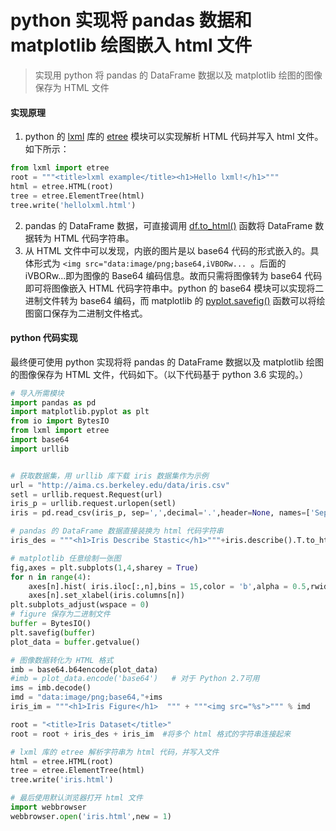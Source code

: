 # python 实现将 pandas 数据和 matplotlib 绘图嵌入 html 文件

> 实现用 python 将 pandas 的 DataFrame 数据以及 matplotlib 绘图的图像保存为 HTML 文件

#### 实现原理

1. python 的 [lxml](http://lxml.de/index.html) 库的 [etree](http://lxml.de/tutorial.html) 模块可以实现解析 HTML 代码并写入 html 文件。如下所示：

```python
from lxml import etree
root = """<title>lxml example</title><h1>Hello lxml!</h1>"""
html = etree.HTML(root)
tree = etree.ElementTree(html)
tree.write('hellolxml.html')
```

2. pandas 的 DataFrame 数据，可直接调用 [df.to_html()](http://pandas.pydata.org/pandas-docs/stable/io.html#io-html) 函数将 DataFrame 数据转为 HTML 代码字符串。
3. 从 HTML 文件中可以发现，内嵌的图片是以 base64 代码的形式嵌入的。具体形式为 `<img src="data:image/png;base64,iVBORw... `。后面的 iVBORw...即为图像的 Base64 编码信息。故而只需将图像转为 base64 代码即可将图像嵌入 HTML 代码字符串中。python 的 base64 模块可以实现将二进制文件转为 base64 编码，而 matplotlib 的 [pyplot.savefig()](https://matplotlib.org/api/_as_gen/matplotlib.pyplot.savefig.html#matplotlib.pyplot.savefig) 函数可以将绘图窗口保存为二进制文件格式。

#### python 代码实现
最终便可使用 python 实现将将 pandas 的 DataFrame 数据以及 matplotlib 绘图的图像保存为 HTML 文件，代码如下。（以下代码基于 python 3.6 实现的。）

```python
# 导入所需模块
import pandas as pd
import matplotlib.pyplot as plt
from io import BytesIO
from lxml import etree
import base64
import urllib


# 获取数据集，用 urllib 库下载 iris 数据集作为示例
url = "http://aima.cs.berkeley.edu/data/iris.csv"
setl = urllib.request.Request(url)
iris_p = urllib.request.urlopen(setl)
iris = pd.read_csv(iris_p, sep=',',decimal='.',header=None, names=['Sepal_Length','Sepal_Width','Petal_Length','Petal_Width','Species'])

# pandas 的 DataFrame 数据直接装换为 html 代码字符串
iris_des = """<h1>Iris Describe Stastic</h1>"""+iris.describe().T.to_html()

# matplotlib 任意绘制一张图
fig,axes = plt.subplots(1,4,sharey = True)
for n in range(4):
    axes[n].hist( iris.iloc[:,n],bins = 15,color = 'b',alpha = 0.5,rwidth= 0.8 )
    axes[n].set_xlabel(iris.columns[n])
plt.subplots_adjust(wspace = 0)
# figure 保存为二进制文件
buffer = BytesIO()
plt.savefig(buffer)  
plot_data = buffer.getvalue()

# 图像数据转化为 HTML 格式
imb = base64.b64encode(plot_data)  
#imb = plot_data.encode('base64')   # 对于 Python 2.7可用 
ims = imb.decode()
imd = "data:image/png;base64,"+ims
iris_im = """<h1>Iris Figure</h1>  """ + """<img src="%s">""" % imd   

root = "<title>Iris Dataset</title>"
root = root + iris_des + iris_im  #将多个 html 格式的字符串连接起来

# lxml 库的 etree 解析字符串为 html 代码，并写入文件
html = etree.HTML(root)
tree = etree.ElementTree(html)
tree.write('iris.html')

# 最后使用默认浏览器打开 html 文件
import webbrowser
webbrowser.open('iris.html',new = 1)
```